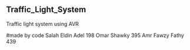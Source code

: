 ## Traffic_Light_System
Traffic light system using AVR

#made by            code
Salah Eldin Adel    198
Omar Shawky         395
Amr Fawzy Fathy     439

